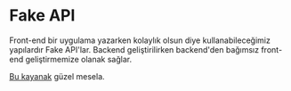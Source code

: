 # Fake API

Front-end bir uygulama yazarken kolaylık olsun diye kullanabileceğimiz yapılardır Fake API'lar. Backend geliştirilirken backend'den bağımsız front-end geliştirmemize olanak sağlar.

[Bu kayanak](https://reqres.in/) güzel mesela.